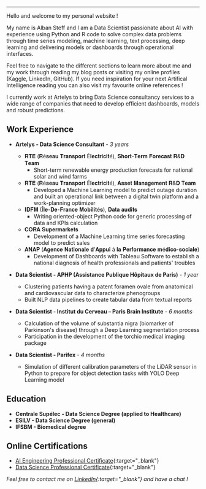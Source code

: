 ---

Hello and welcome to my personal website ! 

My name is Alban Steff and I am a Data Scientist passionate about AI with experience using Python and R code to solve complex data problems through time series modeling, machine learning, text processing, deep learning and delivering models or dashboards through operational interfaces.

Feel free to navigate to the different sections to learn more about me and my work through reading my blog posts or visiting my online profiles (Kaggle, LinkedIn, GitHub). If you need inspiration for your next Artifical Intelligence reading you can also visit my favourite online references !

I currently work at Artelys to bring Data Science consultancy services to a wide range of companies that need to develop efficient dashboards, models and robust predictions.

## Work Experience

* **Artelys - Data Science Consultant** - *3 years*
  * 𝐑𝐓𝐄 (𝐑é𝐬𝐞𝐚𝐮 𝐓𝐫𝐚𝐧𝐬𝐩𝐨𝐫𝐭 É𝐥𝐞𝐜𝐭𝐫𝐢𝐜𝐢𝐭é)​, 𝐒𝐡𝐨𝐫𝐭-𝐓𝐞𝐫𝐦 𝐅𝐨𝐫𝐞𝐜𝐚𝐬𝐭 𝐑&𝐃 𝐓𝐞𝐚𝐦
    * Short-term renewable energy production forecasts for national solar and wind farms
  * 𝐑𝐓𝐄 (𝐑é𝐬𝐞𝐚𝐮 𝐓𝐫𝐚𝐧𝐬𝐩𝐨𝐫𝐭 É𝐥𝐞𝐜𝐭𝐫𝐢𝐜𝐢𝐭é)​, 𝐀𝐬𝐬𝐞𝐭 𝐌𝐚𝐧𝐚𝐠𝐞𝐦𝐞𝐧𝐭 𝐑&𝐃 𝐓𝐞𝐚𝐦
    * Developed a Machine Learning model to predict outage duration and built an operational link between a digital twin platform and a work-planning optimizer
  * 𝐈𝐃𝐅𝐌 (Î𝐥𝐞-𝐃𝐞-𝐅𝐫𝐚𝐧𝐜𝐞 𝐌𝐨𝐛𝐢𝐥𝐢𝐭é𝐬), 𝐃𝐚𝐭𝐚 𝐚𝐮𝐝𝐢𝐭𝐬
    * Writing oriented-object Python code for generic processing of data and KPIs calculation
  * 𝐂𝐎𝐑𝐀 𝐒𝐮𝐩𝐞𝐫𝐦𝐚𝐫𝐤𝐞𝐭𝐬
    * Development of a Machine Learning time series forecasting model to predict sales
  * 𝐀𝐍𝐀𝐏 (𝐀𝐠𝐞𝐧𝐜𝐞 𝐍𝐚𝐭𝐢𝐨𝐧𝐚𝐥𝐞 𝐝'𝐀𝐩𝐩𝐮𝐢 à 𝐥𝐚 𝐏𝐞𝐫𝐟𝐨𝐫𝐦𝐚𝐧𝐜𝐞 𝐦é𝐝𝐢𝐜𝐨-𝐬𝐨𝐜𝐢𝐚𝐥𝐞)
    * Development of Dashboards with Tableau Software to establish a national diagnosis of health professionals and patients' troubles​

* **Data Scientist - APHP (Assistance Publique Hôpitaux de Paris)** - *1 year*
  * Clustering patients having a patent foramen ovale from anatomical and cardiovascular data to characterize phenogroups
  * Built NLP data pipelines to create tabular data from textual reports

* **Data Scientist - Institut du Cerveau – Paris Brain Institute** - *6 months*
  * Calculation of the volume of substantia nigra (biomarker of Parkinson's disease) through a Deep Learning segmentation process
  * Participation in the development of the torchio medical imaging package

* **Data Scientist - Parifex** - *4 months*
  * Simulation of different calibration parameters of the LiDAR sensor in Python to prepare for object detection tasks with YOLO Deep Learning model

## Education

* **Centrale Supélec - Data Science Degree (applied to Healthcare)**
* **ESILV - Data Science Degree (general)**
* **IFSBM - Biomedical degree**

## Online Certifications
* [AI Engineering Professional Certificate](https://www.coursera.org/account/accomplishments/specialization/certificate/SVJ9B9AEL98Z){:target="_blank"}
* [Data Science Professional Certificate](https://www.coursera.org/account/accomplishments/specialization/certificate/CNC9W84EDD29){:target="_blank"}

*Feel free to contact me on [LinkedIn](https://www.linkedin.com/in/alban-steff-260ab715b/){:target="_blank"} and have a chat !*
